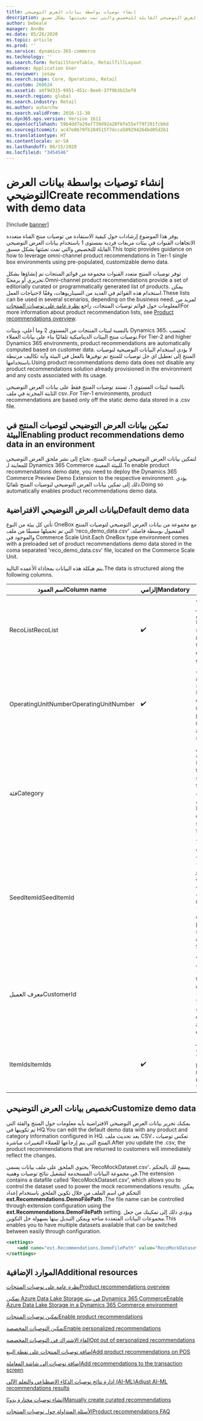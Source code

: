 ```yaml
---
title: إنشاء توصيات بواسطة بيانات العرض التوضيحي
description: يوفر هذا الموضوع إرشادات حول كيفية الاستفادة من توصيات منتج القناة متعددة الاتجاهات القنوات في بيئات مربعات فردية بمستوى 1 باستخدام بيانات العرض التوضيحي القابلة للتخصيص والتي تمت تعبئتها بشكل مسبق.
author: bebeale
manager: AnnBe
ms.date: 05/26/2020
ms.topic: article
ms.prod: ''
ms.service: dynamics-365-commerce
ms.technology: ''
ms.search.form: RetailStoreTable, RetailTillLayout
audience: Application User
ms.reviewer: josaw
ms.search.scope: Core, Operations, Retail
ms.custom: 260624
ms.assetid: a4f9d315-9951-451c-8ee6-37f9b3b15ef0
ms.search.region: global
ms.search.industry: Retail
ms.author: asharchw
ms.search.validFrom: 2016-11-30
ms.dyn365.ops.version: Version 1611
ms.openlocfilehash: 59b4dd7a29af739d92a20f6fe55eff9f201fcb6d
ms.sourcegitcommit: ac47e8679fb104515f7dcca509294264bd05d2b1
ms.translationtype: HT
ms.contentlocale: ar-SA
ms.lasthandoff: 06/15/2020
ms.locfileid: "3454546"
---
```

# <a name="create-recommendations-with-demo-data"></a><span data-ttu-id="07892-103">إنشاء توصيات بواسطة بيانات العرض التوضيحي</span><span class="sxs-lookup"><span data-stu-id="07892-103">Create recommendations with demo data</span></span>

[!include [banner](includes/banner.md)]

<span data-ttu-id="07892-104">يوفر هذا الموضوع إرشادات حول كيفية الاستفادة من توصيات منتج القناة متعددة الاتجاهات القنوات في بيئات مربعات فردية بمستوى 1 باستخدام بيانات العرض التوضيحي القابلة للتخصيص والتي تمت تعبئتها بشكل مسبق.</span><span class="sxs-lookup"><span data-stu-id="07892-104">This topic provides guidance on how to leverage omni-channel product recommendations in Tier-1 single box environments using pre-populated, customizable demo data.</span></span>

<span data-ttu-id="07892-105">توفر توصيات المنتج متعدد القنوات مجموعة من قوائم المنتجات تم إنشاؤها بشكل تحريري أو برمجيًا.</span><span class="sxs-lookup"><span data-stu-id="07892-105">Omni-channel product recommendations provide a set of editorially curated or programmatically generated list of products.</span></span> <span data-ttu-id="07892-106">يمكن استخدام هذه القوائم في العديد من السيناريوهات، وفقًا لاحتياجات العمل.</span><span class="sxs-lookup"><span data-stu-id="07892-106">These lists can be used in several scenarios, depending on the business need.</span></span> <span data-ttu-id="07892-107">لمزيد من المعلومات حول قوائم توصيات المنتجات، راجع [‏‫نظرة عامة على توصيات المنتجات‬](product-recommendations.md)</span><span class="sxs-lookup"><span data-stu-id="07892-107">For more information about product recommendation lists, see [Product recommendations overview](product-recommendations.md).</span></span>

<span data-ttu-id="07892-108">بالنسبة لبيئات المنتجات من المستوي 2 وما أعلي، وبيئات Dynamics 365، تُحتسب توصيات منتج البيئات الديناميكية تلقائيًا بناء على بيانات العملاء.</span><span class="sxs-lookup"><span data-stu-id="07892-108">For Tier-2 and higher Dynamics 365 environments, product recommendations are automatically computed based on customer data.</span></span> <span data-ttu-id="07892-109">لا يؤدي استخدام البيانات التوضيحية لتوصيات المنتج إلى تعطيل اي حل توصيات للمنتج تم توفيرها بالفعل في البيئة وآية تكاليف مرتبطة باستخدامها.</span><span class="sxs-lookup"><span data-stu-id="07892-109">Using product recommendations demo data does not disable any product recommendations solution already provisioned in the environment and any costs associated with its usage.</span></span>

<span data-ttu-id="07892-110">بالنسبة لبيئات المستوي 1، تستند توصيات المنتج فقط على بيانات العرض التوضيحي الثابتة المخزنة في ملف csv..</span><span class="sxs-lookup"><span data-stu-id="07892-110">For Tier-1 environments, product recommendations are based only off the static demo data stored in a .csv file.</span></span>

## <a name="enabling-product-recommendations-demo-data-in-an-environment"></a><span data-ttu-id="07892-111">تمكين بيانات العرض التوضيحي لتوصيات المنتج في البيئة</span><span class="sxs-lookup"><span data-stu-id="07892-111">Enabling product recommendations demo data in an environment</span></span>
<span data-ttu-id="07892-112">لتمكين بيانات العرض التوضيحي لتوصيات المنتج، تحتاج إلى نشر ملحق العرض التوضيحي للمعاينة لـ Dynamics 365 Commerce للبيئة المعينة.</span><span class="sxs-lookup"><span data-stu-id="07892-112">To enable product recommendations demo date, you need to deploy the Dynamics 365 Commerce Preview Demo Extension to the respective environment.</span></span> <span data-ttu-id="07892-113">يؤدي ذلك إلى تمكين بيانات العرض التوضيحي لتوصيات المنتج تلقائيًا.</span><span class="sxs-lookup"><span data-stu-id="07892-113">Doing so automatically enables product recommendations demo data.</span></span>

## <a name="default-demo-data"></a><span data-ttu-id="07892-114">بيانات العرض التوضيحي الافتراضية</span><span class="sxs-lookup"><span data-stu-id="07892-114">Default demo data</span></span>
<span data-ttu-id="07892-115">تأتي كل بيئة من النوع OneBox مع مجموعة من بيانات العرض التوضيحي لتوصيات المنتج التي تم تحميلها مسبقًا من ملف ‘reco_demo_data.csv’ المفصول بوسطة فاصلة، والموجود في Commerce Scale Unit.</span><span class="sxs-lookup"><span data-stu-id="07892-115">Each OneBox type environment comes with a preloaded set of product recommendations demo data stored in the coma separated 'reco_demo_data.csv' file, located on the Commerce Scale Unit.</span></span>

<span data-ttu-id="07892-116">يتم هيكلة هذه البيانات بمحاذاة الأعمده التالية.</span><span class="sxs-lookup"><span data-stu-id="07892-116">The data is structured along the following columns.</span></span>

| <span data-ttu-id="07892-117">اسم العمود</span><span class="sxs-lookup"><span data-stu-id="07892-117">Column name</span></span>         | <span data-ttu-id="07892-118">إلزامي</span><span class="sxs-lookup"><span data-stu-id="07892-118">Mandatory</span></span>          | <span data-ttu-id="07892-119">‏‏الوصف</span><span class="sxs-lookup"><span data-stu-id="07892-119">Description</span></span>                                                                                                                                 | <span data-ttu-id="07892-120">القيم المحتملة</span><span class="sxs-lookup"><span data-stu-id="07892-120">Possible values</span></span>                                                              |
|---------------------|--------------------|---------------------------------------------------------------------------------------------------------------------------------------------|------------------------------------------------------------------------------|
| <span data-ttu-id="07892-121">RecoList</span><span class="sxs-lookup"><span data-stu-id="07892-121">RecoList</span></span>            | :heavy_check_mark: | <span data-ttu-id="07892-123">إنشاء نوع قائمة توصيات المنتج المحدد التي تشير إليها بيانات العرض التوضيحي منها.</span><span class="sxs-lookup"><span data-stu-id="07892-123">The specific product recommendation list type that the demo data point is to generate.</span></span>                                                    | <ul><li><span data-ttu-id="07892-124">RecoBestSelling</span><span class="sxs-lookup"><span data-stu-id="07892-124">RecoBestSelling</span></span></li><li><span data-ttu-id="07892-125">RecoNew</span><span class="sxs-lookup"><span data-stu-id="07892-125">RecoNew</span></span></li><li><span data-ttu-id="07892-126">RecoTrending</span><span class="sxs-lookup"><span data-stu-id="07892-126">RecoTrending</span></span></li><li><span data-ttu-id="07892-127">RecoCart</span><span class="sxs-lookup"><span data-stu-id="07892-127">RecoCart</span></span></li><li><span data-ttu-id="07892-128">RecoPeopleAlsoBuy</span><span class="sxs-lookup"><span data-stu-id="07892-128">RecoPeopleAlsoBuy</span></span></li></ul> |
| <span data-ttu-id="07892-129">OperatingUnitNumber</span><span class="sxs-lookup"><span data-stu-id="07892-129">OperatingUnitNumber</span></span> | :heavy_check_mark: | <span data-ttu-id="07892-131">رقم وحدة التشغيل المحددة التي يُتوقع ظهور توصيات المنتج لها.</span><span class="sxs-lookup"><span data-stu-id="07892-131">The specific operating unit number where product recommendations are expected to be   surfaced.</span></span>                                        |                                                                              |
| <span data-ttu-id="07892-132">فئة</span><span class="sxs-lookup"><span data-stu-id="07892-132">Category</span></span>            |                    |    <span data-ttu-id="07892-133">الفئة التي يجب أن يتم إرجاع القائمة المحددة إليها.</span><span class="sxs-lookup"><span data-stu-id="07892-133">The category the specific list should be returned for.</span></span> <span data-ttu-id="07892-134">في حالة عدم تحديد أية فئة، تكون القائمة أعلى ‏‫التدرج الهرمي للتنقل فقط.</span><span class="sxs-lookup"><span data-stu-id="07892-134">If no category is specified, the list is for top of navigation hierarchy only.</span></span>    |                                                                              |
| <span data-ttu-id="07892-135">SeedItemId</span><span class="sxs-lookup"><span data-stu-id="07892-135">SeedItemId</span></span>          |                    |    <span data-ttu-id="07892-136">بالنسبة للقوائم التي تتطلب إضافة (RecoPeopleAlsoBuy وRecoCart) المنتج، يجب أن تعرض هذه القوائم منتجات إضافية.</span><span class="sxs-lookup"><span data-stu-id="07892-136">For lists that require seed (RecoPeopleAlsoBuy and RecoCart), the product those lists should show additional products for.</span></span>            |                                                                              |
| <span data-ttu-id="07892-137">معرف العميل</span><span class="sxs-lookup"><span data-stu-id="07892-137">CustomerId</span></span>          |                    |    <span data-ttu-id="07892-138">للقوائم التي تتطلب معرف عميل (RecoPicks).</span><span class="sxs-lookup"><span data-stu-id="07892-138">For lists that require a customer identifier (RecoPicks).</span></span>  <span data-ttu-id="07892-139">تنطبق القيمة الافتراضية '0' على كافة العملاء.</span><span class="sxs-lookup"><span data-stu-id="07892-139">The default value '0' applies to all customers.</span></span>          |                                                                              |
| <span data-ttu-id="07892-140">ItemIds</span><span class="sxs-lookup"><span data-stu-id="07892-140">ItemIds</span></span>             | :heavy_check_mark: | <span data-ttu-id="07892-142">إرجاع منتج أو أكثر كنتيجة، مفصول بواسطة ';'.</span><span class="sxs-lookup"><span data-stu-id="07892-142">One or more products to be returned as the result, separated by ';'.</span></span>                                                                  |                                                                              |

## <a name="customize-demo-data"></a><span data-ttu-id="07892-143">تخصيص بيانات العرض التوضيحي</span><span class="sxs-lookup"><span data-stu-id="07892-143">Customize demo data</span></span>
<span data-ttu-id="07892-144">يمكنك تحرير بيانات العرض التوضيحي الافتراضية بآيه معلومات حول المنتج والفئة التي تم تكوينها في HQ.</span><span class="sxs-lookup"><span data-stu-id="07892-144">You can edit the default demo data with any product and category information configured in HQ.</span></span> <span data-ttu-id="07892-145">بعد تحديث ملف CSV.، تعكس توصيات المنتج التي يتم إرجاعها للعملاء التغييرات مباشرة.</span><span class="sxs-lookup"><span data-stu-id="07892-145">After you update the .csv, the product recommendations that are returned to customers will immediately reflect the changes.</span></span>

<span data-ttu-id="07892-146">يحتوي الملحق على ملف بيانات يسمي 'RecoMockDataset.csv'، يسمح لك بالتحكم في مجموعة البيانات المستخدمة لتشغيل نتائج توصيات وهمية.</span><span class="sxs-lookup"><span data-stu-id="07892-146">The extension contains a datafile called 'RecoMockDataset.csv', which allows you to control the dataset used to power the mock recommendations results.</span></span> <span data-ttu-id="07892-147">يمكن التحكم في اسم الملف من خلال تكوين الملحق باستخدام إعداد **ext.Recommendations.DemoFilePath** .</span><span class="sxs-lookup"><span data-stu-id="07892-147">The file name can be controlled through extension configuration using the **ext.Recommendations.DemoFilePath** setting.</span></span> <span data-ttu-id="07892-148">ويؤدي ذلك إلى تمكينك من جعل مجموعات البيانات المتعددة متاحة ويمكن التبديل بينها بسهولة خل التكوين.</span><span class="sxs-lookup"><span data-stu-id="07892-148">This enables you to have multiple datasets available that can be switched between easily through configuration.</span></span>


```xml
<settings>
    <add name="ext.Recommendations.DemoFilePath" value="RecoMockDataset.csv" />
</settings>
```

## <a name="additional-resources"></a><span data-ttu-id="07892-149">الموارد الإضافية</span><span class="sxs-lookup"><span data-stu-id="07892-149">Additional resources</span></span>

[<span data-ttu-id="07892-150">نظرة عامة على توصيات المنتجات</span><span class="sxs-lookup"><span data-stu-id="07892-150">Product recommendations overview</span></span>](product-recommendations.md)

[<span data-ttu-id="07892-151">تمكين Azure Data Lake Storage في بيئة Dynamics 365 Commerce</span><span class="sxs-lookup"><span data-stu-id="07892-151">Enable Azure Data Lake Storage in a Dynamics 365 Commerce environment</span></span>](enable-adls-environment.md)

[<span data-ttu-id="07892-152">تمكين توصيات المنتجات</span><span class="sxs-lookup"><span data-stu-id="07892-152">Enable product recommendations</span></span>](enable-product-recommendations.md)

[<span data-ttu-id="07892-153">تمكين التوصيات المخصصة</span><span class="sxs-lookup"><span data-stu-id="07892-153">Enable personalized recommendations</span></span>](personalized-recommendations.md)

[<span data-ttu-id="07892-154">إلغاء الاشتراك في التوصيات المخصصة</span><span class="sxs-lookup"><span data-stu-id="07892-154">Opt out of personalized recommendations</span></span>](personalization-gdpr.md)

[<span data-ttu-id="07892-155">إضافة توصيات المنتجات على نقطة البيع</span><span class="sxs-lookup"><span data-stu-id="07892-155">Add product recommendations on POS</span></span>](product.md)

[<span data-ttu-id="07892-156">إضافة توصيات إلى شاشة المعاملة</span><span class="sxs-lookup"><span data-stu-id="07892-156">Add recommendations to the transaction screen</span></span>](add-recommendations-control-pos-screen.md)

[<span data-ttu-id="07892-157">إدارة نتائج توصيات الذكاء الاصطناعي والتعلم الآلي (AI-ML)</span><span class="sxs-lookup"><span data-stu-id="07892-157">Adjust AI-ML recommendations results</span></span>](modify-product-recommendation-results.md)

[<span data-ttu-id="07892-158">إنشاء توصيات مختارة يدويًا</span><span class="sxs-lookup"><span data-stu-id="07892-158">Manually create curated recommendations</span></span>](create-editorial-recommendation-lists.md)

[<span data-ttu-id="07892-159">الأسئلة المتداولة حول توصيات المنتجات</span><span class="sxs-lookup"><span data-stu-id="07892-159">Product recommendations FAQ</span></span>](faq-recommendations.md)
